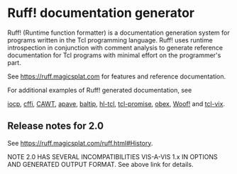 # Ruff! documentation generator

Ruff! (Runtime function formatter) is a documentation generation system
for programs written in the Tcl programming language. Ruff! uses runtime
introspection in conjunction with comment analysis to generate reference
documentation for Tcl programs with minimal effort on the programmer's part.

See https://ruff.magicsplat.com for features and reference documentation.

For additional examples of Ruff! generated documentation, see

[iocp](https://iocp.magicsplat.com),
[cffi](https://cffi.magicsplat.com),
[CAWT](http://www.cawt.tcl3d.org/download/CawtReference.html),
[apave](https://aplsimple.github.io/en/tcl/pave/apave.html),
[baltip](https://aplsimple.github.io/en/tcl/baltip/baltip.html),
[hl-tcl](https://aplsimple.github.io/en/tcl/hl_tcl/hl_tcl.html),
[tcl-promise](https://tcl-promise.magicsplat.com),
[obex](https://tcl-obex.magicsplat.com),
[Woof!](http://woof.sourceforge.net/woof-ug-0.5/html/_woof/woof_manual.html)
and
[tcl-vix](https://tcl-vix.magicsplat.com/).

## Release notes for 2.0

See https://ruff.magicsplat.com/ruff.html#History.

NOTE 2.0 HAS SEVERAL INCOMPATIBILITIES VIS-A-VIS 1.x IN OPTIONS AND GENERATED
OUTPUT FORMAT. See above link for details.
